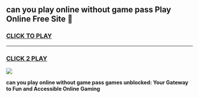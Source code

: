 
## can you play online without game pass Play Online Free Site 👋
<h3>
<a href="https://download.freeplayer.one?title=can_you_play_online_without_game_pass&ref=21F">CLICK TO PLAY</a></h3>
<hr>

<h3>
<a href="https://download.freeplayer.one?title=can_you_play_online_without_game_pass&ref=21F">CLICK 2 PLAY</a>
  
</h3>

<a href="https://download.freeplayer.one?title=can_you_play_online_without_game_pass&ref=21F"><img src="https://cdnb.artstation.com/p/assets/images/images/032/539/853/original/anto-thomas-button-gif.gif"></a>


**can you play online without game pass games unblocked: Your Gateway to Fun and Accessible Online Gaming**
